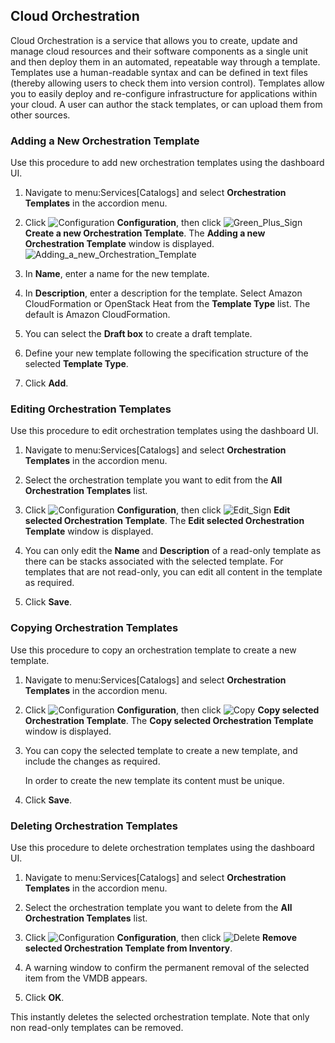 ## Cloud Orchestration

Cloud Orchestration is a service that allows you to create, update and
manage cloud resources and their software components as a single unit
and then deploy them in an automated, repeatable way through a template.
Templates use a human-readable syntax and can be defined in text files
(thereby allowing users to check them into version control). Templates
allow you to easily deploy and re-configure infrastructure for
applications within your cloud. A user can author the stack templates,
or can upload them from other sources.

### Adding a New Orchestration Template

Use this procedure to add new orchestration templates using the
dashboard UI.

1.  Navigate to menu:Services\[Catalogs\] and select **Orchestration
    Templates** in the accordion menu.

2.  Click ![Configuration](../images/1847.png) **Configuration**, then
    click ![Green\_Plus\_Sign](../images/1848.png) **Create a new
    Orchestration Template**. The **Adding a new Orchestration
    Template** window is displayed.
    ![Adding\_a\_new\_Orchestration\_Template](../images/7148.png)

3.  In **Name**, enter a name for the new template.

4.  In **Description**, enter a description for the template. Select
    Amazon CloudFormation or OpenStack Heat from the **Template Type**
    list. The default is Amazon CloudFormation.

5.  You can select the **Draft box** to create a draft template.

6.  Define your new template following the specification structure of
    the selected **Template Type**.

7.  Click **Add**.

### Editing Orchestration Templates

Use this procedure to edit orchestration templates using the dashboard
UI.

1.  Navigate to menu:Services\[Catalogs\] and select **Orchestration
    Templates** in the accordion menu.

2.  Select the orchestration template you want to edit from the **All
    Orchestration Templates** list.

3.  Click ![Configuration](../images/1847.png) **Configuration**, then
    click ![Edit\_Sign](../images/1851.png) **Edit selected Orchestration
    Template**. The **Edit selected Orchestration Template** window is
    displayed.

4.  You can only edit the **Name** and **Description** of a read-only
    template as there can be stacks associated with the selected
    template. For templates that are not read-only, you can edit all
    content in the template as required.

5.  Click **Save**.

### Copying Orchestration Templates

Use this procedure to copy an orchestration template to create a new
template.

1.  Navigate to menu:Services\[Catalogs\] and select **Orchestration
    Templates** in the accordion menu.

2.  Click ![Configuration](../images/1847.png) **Configuration**, then
    click ![Copy](../images/1859.png) **Copy selected Orchestration
    Template**. The **Copy selected Orchestration Template** window is
    displayed.

3.  You can copy the selected template to create a new template, and
    include the changes as required.

    <div class="note">

    In order to create the new template its content must be unique.

    </div>

4.  Click **Save**.

### Deleting Orchestration Templates

Use this procedure to delete orchestration templates using the dashboard
UI.

1.  Navigate to menu:Services\[Catalogs\] and select **Orchestration
    Templates** in the accordion menu.

2.  Select the orchestration template you want to delete from the **All
    Orchestration Templates** list.

3.  Click ![Configuration](../images/1848.png) **Configuration**, then
    click ![Delete](../images/1861.png) **Remove selected Orchestration
    Template from Inventory**.

4.  A warning window to confirm the permanent removal of the selected
    item from the VMDB appears.

5.  Click **OK**.

This instantly deletes the selected orchestration template. Note that
only non read-only templates can be removed.
